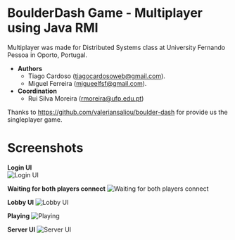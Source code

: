 # BoulderDash Game - Multiplayer using Java RMI

Multiplayer was made for Distributed Systems class at University Fernando Pessoa in Oporto, Portugal.

 - **Authors**
	 - Tiago Cardoso (<tiagocardosoweb@gmail.com>).
	 - Miguel Ferreira (<migueelfsf@gmail.com>).
 - **Coordination**
	 - Rui Silva Moreira (<rmoreira@ufp.edu.pt>)
	  
Thanks to https://github.com/valeriansaliou/boulder-dash for provide us the singleplayer game.

# Screenshots

**Login UI**  
![Login UI](https://github.com/tiagocardosoweb/sd_boulderdash/blob/master/Screenshots/Login.png)

**Waiting for both players connect**
![Waiting for both players connect](https://github.com/tiagocardosoweb/sd_boulderdash/blob/master/Screenshots/Waiting.png)

**Lobby UI**
![Lobby UI](https://github.com/tiagocardosoweb/sd_boulderdash/blob/master/Screenshots/Lobby.png)

**Playing**
![Playing](https://github.com/tiagocardosoweb/sd_boulderdash/blob/master/Screenshots/Playing.png)

**Server UI**
![Server UI](https://github.com/tiagocardosoweb/sd_boulderdash/blob/master/Screenshots/Server%20UI.png)
